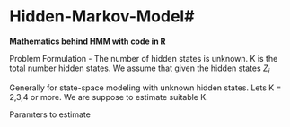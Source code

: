 # Hidden-Markov-Model#

**Mathematics behind HMM with code in R**

Problem Formulation -
The number of hidden states is unknown. K is the total number hidden states. We assume that given the hidden states $Z_i$ 

Generally for state-space modeling with unknown hidden states. Lets K = 2,3,4 or more. We are suppose to estimate suitable K.

Paramters to estimate 



